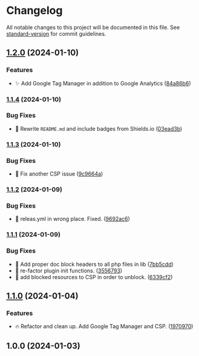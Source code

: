 # Changelog

All notable changes to this project will be documented in this file. See [standard-version](https://github.com/conventional-changelog/standard-version) for commit guidelines.

## [1.2.0](https://github.com/Herm71/rcid-core-functionality/compare/v1.1.4...v1.2.0) (2024-01-10)


### Features

* :sparkles: Add Google Tag Manager in addition to Google Analytics ([84a86b6](https://github.com/Herm71/rcid-core-functionality/commit/84a86b69a4316ec9b923be086e88299e0dc86326))

### [1.1.4](https://github.com/Herm71/rcid-core-functionality/compare/v1.1.3...v1.1.4) (2024-01-10)


### Bug Fixes

* :memo: Rewrite `README.md` and include badges from Shields.io ([03ead3b](https://github.com/Herm71/rcid-core-functionality/commit/03ead3bb222154a5eff102aa5b36f18efd755d59))

### [1.1.3](https://github.com/Herm71/rcid-core-functionality/compare/v1.1.2...v1.1.3) (2024-01-10)


### Bug Fixes

* :bug: Fix another CSP issue ([9c9664a](https://github.com/Herm71/rcid-core-functionality/commit/9c9664a1108264757b53ff0021655d5663afc414))

### [1.1.2](https://github.com/Herm71/rcid-core-functionality/compare/v1.1.1...v1.1.2) (2024-01-09)


### Bug Fixes

* :bug: releas.yml in wrong place. Fixed. ([9692ac6](https://github.com/Herm71/rcid-core-functionality/commit/9692ac64fecdb5f2d2992e491a6addba92438092))

### [1.1.1](https://github.com/Herm71/rcid-core-functionality/compare/v1.1.0...v1.1.1) (2024-01-09)


### Bug Fixes

* :art: Add proper doc block headers to all php files in lib ([7bb5cdd](https://github.com/Herm71/rcid-core-functionality/commit/7bb5cdd848f1e3d1d99240a1667f8dec3d468de5))
* :art: re-factor plugin init functions. ([3556793](https://github.com/Herm71/rcid-core-functionality/commit/355679325719379f7124e88c1f6ec9af4e1ae549))
* :bug: add blocked resources to CSP in order to unblock. ([6339cf2](https://github.com/Herm71/rcid-core-functionality/commit/6339cf2bd267f3e657deafb03f79c318ff7941de))

## [1.1.0](https://github.com/Herm71/rcid-core-functionality/compare/v1.0.0...v1.1.0) (2024-01-04)


### Features

* :fire: Refactor and clean up. Add Google Tag Manager and CSP. ([1970970](https://github.com/Herm71/rcid-core-functionality/commit/197097002292ec0d99b183867771d82357caffc6))

## 1.0.0 (2024-01-03)
